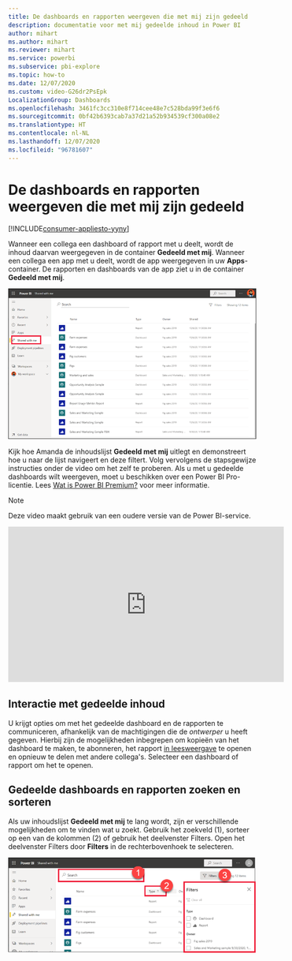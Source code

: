 ```yaml
---
title: De dashboards en rapporten weergeven die met mij zijn gedeeld
description: documentatie voor met mij gedeelde inhoud in Power BI
author: mihart
ms.author: mihart
ms.reviewer: mihart
ms.service: powerbi
ms.subservice: pbi-explore
ms.topic: how-to
ms.date: 12/07/2020
ms.custom: video-G26dr2PsEpk
LocalizationGroup: Dashboards
ms.openlocfilehash: 3461fc3cc310e8f714cee48e7c528bda99f3e6f6
ms.sourcegitcommit: 0bf42b6393cab7a37d21a52b934539cf300a08e2
ms.translationtype: HT
ms.contentlocale: nl-NL
ms.lasthandoff: 12/07/2020
ms.locfileid: "96781607"
---
```

# <a name="display-the-dashboards-and-reports-that-have-been-shared-with-me"></a>De dashboards en rapporten weergeven die met mij zijn gedeeld

[!INCLUDE[consumer-appliesto-yyny](../includes/consumer-appliesto-yyny.md)]


Wanneer een collega een dashboard of rapport met u deelt, wordt de inhoud daarvan weergegeven in de container **Gedeeld met mij**. Wanneer een collega een app met u deelt, wordt de app weergegeven in uw **Apps**-container. De rapporten en dashboards van de app ziet u in de container **Gedeeld met mij**.   

![Deelpictogram](./media/end-user-shared-with-me/power-bi-shared-with-me.png)

Kijk hoe Amanda de inhoudslijst **Gedeeld met mij** uitlegt en demonstreert hoe u naar de lijst navigeert en deze filtert. Volg vervolgens de stapsgewijze instructies onder de video om het zelf te proberen. Als u met u gedeelde dashboards wilt weergeven, moet u beschikken over een Power BI Pro-licentie. Lees [Wat is Power BI Premium?](../admin/service-premium-what-is.md) voor meer informatie.
    

> [!NOTE]
> Deze video maakt gebruik van een oudere versie van de Power BI-service.
    

<iframe width="560" height="315" src="https://www.youtube.com/embed/G26dr2PsEpk" frameborder="0" allowfullscreen></iframe>

## <a name="interact-with-shared-content"></a>Interactie met gedeelde inhoud

U krijgt opties om met het gedeelde dashboard en de rapporten te communiceren, afhankelijk van de machtigingen die de *ontwerper* u heeft gegeven. Hierbij zijn de mogelijkheden inbegrepen om kopieën van het dashboard te maken, te abonneren, het rapport [in leesweergave](end-user-reading-view.md) te openen en opnieuw te delen met andere collega's. Selecteer een dashboard of rapport om het te openen.


## <a name="search-and-sort-shared-dashboards-and-reports"></a>Gedeelde dashboards en rapporten zoeken en sorteren
Als uw inhoudslijst **Gedeeld met mij** te lang wordt, zijn er verschillende mogelijkheden om te vinden wat u zoekt. Gebruik het zoekveld (1), sorteer op een van de kolommen (2) of gebruik het deelvenster Filters. Open het deelvenster Filters door **Filters** in de rechterbovenhoek te selecteren.    

![dashboards: eigenaars en zoeken](./media/end-user-shared-with-me/power-bi-filter.png)
